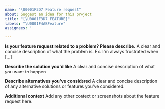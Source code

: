 ```yaml
---
name: "\U0001F3D7️ Feature request"
about: Suggest an idea for this project
title: "[\U0001F3D7️ FEATURE]"
labels: "\U0001F4ABFeature"
assignees: ''

---
```


**Is your feature request related to a problem? Please describe.**
A clear and concise description of what the problem is. Ex. I'm always frustrated when [...]

**Describe the solution you'd like**
A clear and concise description of what you want to happen.

**Describe alternatives you've considered**
A clear and concise description of any alternative solutions or features you've considered.

**Additional context**
Add any other context or screenshots about the feature request here.
